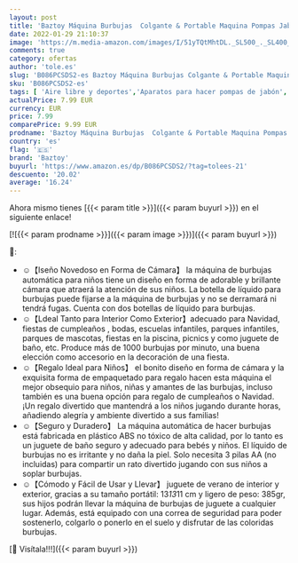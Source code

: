 ```yaml
---
layout: post
title: 'Baztoy Máquina Burbujas  Colgante & Portable Maquina Pompas Jabon para Niños con 2 Botellas Pompas de Jabón  Juguete de Baño Pomperos para Niños 3 4 5 6 7 8 9 10 11 Años Regalos Navidad Cumpleaños'
date: 2022-01-29 21:10:37
image: 'https://m.media-amazon.com/images/I/51yTQtMhtDL._SL500_._SL400_.jpg'
comments: true
category: ofertas
author: 'tole.es'
slug: 'B086PCSDS2-es Baztoy Máquina Burbujas Colgante & Portable Maquina Pompas...'
sku: 'B086PCSDS2-es'
tags: [ 'Aire libre y deportes','Aparatos para hacer pompas de jabón','Juguetes','Juguetes y juegos','Productos para soplar pompas de jabón','baztoy','navidad', ]
actualPrice: 7.99 EUR
currency: EUR
price: 7.99
comparePrice: 9.99 EUR
prodname: 'Baztoy Máquina Burbujas  Colgante & Portable Maquina Pompas Jabon para Niños con 2 Botellas Pompas de Jabón  Juguete de Baño Pomperos para Niños 3 4 5 6 7 8 9 10 11 Años Regalos Navidad Cumpleaños'
country: 'es'
flag: '🇪🇸'
brand: 'Baztoy'
buyurl: 'https://www.amazon.es/dp/B086PCSDS2/?tag=tolees-21'
descuento: '20.02'
average: '16.24'
---
```


Ahora mismo tienes [{{< param title >}}]({{< param buyurl >}}) en el siguiente enlace!

[![{{< param prodname >}}]({{< param image >}})]({{< param buyurl >}})

🔎:

- ☺【Iseño Novedoso en Forma de Cámara】 la máquina de burbujas automática para niños tiene un diseño en forma de adorable y brillante cámara que atraerá la atención de sus niños. La botella de líquido para burbujas puede fijarse a la máquina de burbujas y no se derramará ni tendrá fugas. Cuenta con dos botellas de líquido para burbujas.
- ☺【Ldeal Tanto para Interior Como Exterior】adecuado para Navidad, fiestas de cumpleaños , bodas, escuelas infantiles, parques infantiles, parques de mascotas, fiestas en la piscina, picnics y como juguete de baño, etc. Produce más de 1000 burbujas por minuto, una buena elección como accesorio en la decoración de una fiesta.
- ☺【Regalo Ideal para Niños】 el bonito diseño en forma de cámara y la exquisita forma de empaquetado para regalo hacen esta máquina el mejor obsequio para niños, niñas y amantes de las burbujas, incluso también es una buena opción para regalo de cumpleaños o Navidad. ¡Un regalo divertido que mantendrá a los niños jugando durante horas, añadiendo alegría y ambiente divertido a sus familias!
- ☺【Seguro y Duradero】 La máquina automática de hacer burbujas está fabricada en plástico ABS no tóxico de alta calidad, por lo tanto es un juguete de baño seguro y adecuado para bebés y niños. El líquido de burbujas no es irritante y no daña la piel. Solo necesita 3 pilas AA (no incluidas) para compartir un rato divertido jugando con sus niños a soplar burbujas.
- ☺【Cómodo y Fácil de Usar y Llevar】 juguete de verano de interior y exterior, gracias a su tamaño portátil: 13*13*11 cm y ligero de peso: 385gr, sus hijos podrán llevar la máquina de burbujas de juguete a cualquier lugar. Además, está equipado con una correa de seguridad para poder sostenerlo, colgarlo o ponerlo en el suelo y disfrutar de las coloridas burbujas.

[🛒 Visítala!!!]({{< param buyurl >}})
